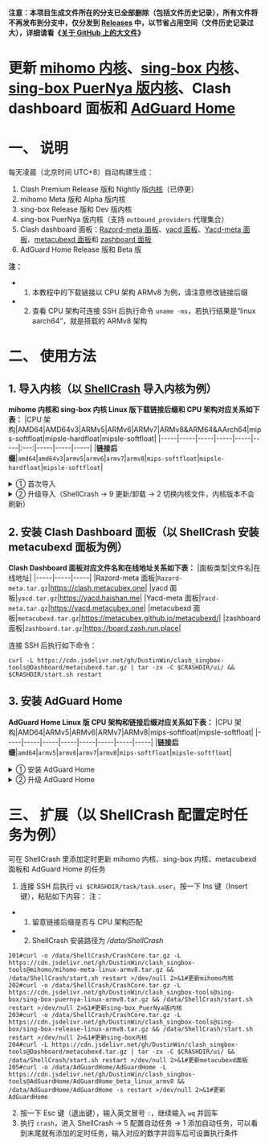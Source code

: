 **注意：本项目生成文件所在的分支已全部删除（包括文件历史记录），所有文件将不再发布到分支中，仅分发到 [Releases](https://github.com/DustinWin/clash_singbox-tools/releases) 中，以节省占用空间（文件历史记录过大），详细请看《[关于 GitHub 上的大文件](https://docs.github.com/zh/repositories/working-with-files/managing-large-files/about-large-files-on-github)》**

# 更新 [mihomo 内核](https://github.com/MetaCubeX/mihomo)、[sing-box 内核](https://github.com/SagerNet/sing-box)、[sing-box PuerNya 版内核](https://github.com/PuerNya/sing-box/tree/building)、Clash dashboard 面板和 [AdGuard Home](https://github.com/AdguardTeam/AdGuardHome)
# 一、 说明
每天凌晨（北京时间 UTC+8）自动构建生成：
1. Clash Premium Release 版和 Nightly 版[内核](https://github.com/DustinWin/clash_singbox-tools/releases/tag/Clash-Premium)（已停更）
2. mihomo Meta 版和 Alpha 版内核
3. sing-box Release 版和 Dev 版内核
4. sing-box PuerNya 版内核（支持 `outbound_providers` 代理集合）
5. Clash dashboard 面板：[Razord-meta 面板](https://github.com/MetaCubeX/Razord-meta)、[yacd 面板](https://github.com/haishanh/yacd)、[Yacd-meta 面板](https://github.com/MetaCubeX/Yacd-meta)、[metacubexd 面板](https://github.com/MetaCubeX/metacubexd)和 [zashboard 面板](https://github.com/Zephyruso/zashboard)
6. AdGuard Home Release 版和 Beta 版

**注：**
- 1. 本教程中的下载链接以 CPU 架构 ARMv8 为例，请注意修改链接后缀
- 2. 查看 CPU 架构可连接 SSH 后执行命令 `uname -ms`，若执行结果是“linux aarch64”，就是搭载的 ARMv8 架构

# 二、 使用方法
## 1. 导入内核（以 [ShellCrash](https://github.com/juewuy/ShellCrash) 导入内核为例）
**mihomo 内核和 sing-box 内核 Linux 版下载链接后缀和 CPU 架构对应关系如下表：**
|CPU 架构|AMD64|AMD64v3|ARMv5|ARMv6|ARMv7|ARMv8&ARM64&AArch64|mips-softfloat|mipsle-hardfloat|mipsle-softfloat|
|-----|-----|-----|-----|-----|-----|:---:|-----|-----|-----|
|**链接后缀**|`amd64`|`amd64v3`|`armv5`|`armv6`|`armv7`|`armv8`|`mips-softfloat`|`mipsle-hardfloat`|`mipsle-softfloat`|

<details>
<summary>① 首次导入</summary>

连接 SSH 后执行如下命令：
```
# mihomo 内核 Meta 版
curl -L https://cdn.jsdelivr.net/gh/DustinWin/clash_singbox-tools@mihomo/mihomo-meta-linux-armv8.tar.gz | tar -zx -C /tmp/ && crash
# mihomo 内核 Alpha 版
curl -L https://cdn.jsdelivr.net/gh/DustinWin/clash_singbox-tools@mihomo/mihomo-alpha-linux-armv8.tar.gz | tar -zx -C /tmp/ && crash
# sing-box 内核 PuerNya 版
curl -L https://cdn.jsdelivr.net/gh/DustinWin/clash_singbox-tools@sing-box/sing-box-puernya-linux-armv8.tar.gz | tar -zx -C /tmp/ && crash
# sing-box 内核 Release 版
curl -L https://cdn.jsdelivr.net/gh/DustinWin/clash_singbox-tools@sing-box/sing-box-release-linux-armv8.tar.gz | tar -zx -C /tmp/ && crash
# sing-box 内核 Dev 版
curl -L https://cdn.jsdelivr.net/gh/DustinWin/clash_singbox-tools@sing-box/sing-box-dev-linux-armv8.tar.gz | tar -zx -C /tmp/ && crash
```
此时脚本会自动“发现可用的内核文件”，选择 1 加载，后选择对应的内核  
</details>
<details>
<summary>② 升级导入（ShellCrash -> 9 更新/卸载 -> 2 切换内核文件，内核版本不会刷新）</summary>

连接 SSH 后执行如下命令：
```
# mihomo 内核 Meta 版
curl -o $CRASHDIR/CrashCore.tar.gz -L https://cdn.jsdelivr.net/gh/DustinWin/clash_singbox-tools@mihomo/mihomo-meta-linux-armv8.tar.gz && $CRASHDIR/start.sh restart
# mihomo 内核 Alpha 版
curl -o $CRASHDIR/CrashCore.tar.gz -L https://cdn.jsdelivr.net/gh/DustinWin/clash_singbox-tools@mihomo/mihomo-alpha-linux-armv8.tar.gz && $CRASHDIR/start.sh restart
# sing-box 内核 PuerNya 版
curl -o $CRASHDIR/CrashCore.tar.gz -L https://cdn.jsdelivr.net/gh/DustinWin/clash_singbox-tools@sing-box/sing-box-puernya-linux-armv8.tar.gz && $CRASHDIR/start.sh restart
# sing-box 内核 Release 版
curl -o $CRASHDIR/CrashCore.tar.gz -L https://cdn.jsdelivr.net/gh/DustinWin/clash_singbox-tools/@sing-box/sing-box-release-linux-armv8.tar.gz && $CRASHDIR/start.sh restart
# sing-box 内核 Dev 版
curl -o $CRASHDIR/CrashCore.tar.gz -L https://cdn.jsdelivr.net/gh/DustinWin/clash_singbox-tools@sing-box/sing-box-dev-linux-armv8.tar.gz && $CRASHDIR/start.sh restart
```
</details>

## 2. 安装 Clash Dashboard 面板（以 ShellCrash 安装 metacubexd 面板为例）
**Clash Dashboard 面板对应文件名和在线地址关系如下表：**
|面板类型|文件名|在线地址|
|-----|-----|-----|
|Razord-meta 面板|`Razord-meta.tar.gz`|<https://clash.metacubex.one>|
|yacd 面板|`yacd.tar.gz`|<https://yacd.haishan.me>|
|Yacd-meta 面板|`Yacd-meta.tar.gz`|<https://yacd.metacubex.one>|
|metacubexd 面板|`metacubexd.tar.gz`|<https://metacubex.github.io/metacubexd/>|
|zashboard 面板|`zashboard.tar.gz`|<https://board.zash.run.place>|

连接 SSH 后执行如下命令：
```
curl -L https://cdn.jsdelivr.net/gh/DustinWin/clash_singbox-tools@Dashboard/metacubexd.tar.gz | tar -zx -C $CRASHDIR/ui/ && $CRASHDIR/start.sh restart
```
## 3. 安装 AdGuard Home
**AdGuard Home Linux 版 CPU 架构和链接后缀对应关系如下表：**
|CPU 架构|AMD64|ARMv5|ARMv6|ARMv7|ARMv8|mips-softfloat|mipsle-softfloat|
|-----|-----|-----|-----|-----|-----|-----|-----|
|**链接后缀**|`amd64`|`armv5`|`armv6`|`armv7`|`armv8`|`mips-softfloat`|`mipsle-softfloat`|

<details>
<summary>① 安装 AdGuard Home</summary>

连接 SSH 后执行如下命令：
```
mkdir -p /data/AdGuardHome
# AdGuard Home Release 版
curl -o /data/AdGuardHome/AdGuardHome -L https://cdn.jsdelivr.net/gh/DustinWin/clash_singbox-tools@AdGuardHome/AdGuardHome_release_linux_armv8
# AdGuard Home Beta 版
curl -o /data/AdGuardHome/AdGuardHome -L https://cdn.jsdelivr.net/gh/DustinWin/clash_singbox-tools@AdGuardHome/AdGuardHome_beta_linux_armv8
chmod +x /data/AdGuardHome/AdGuardHome
/data/AdGuardHome/AdGuardHome -s install
/data/AdGuardHome/AdGuardHome -s start
```
</details>
<details>
<summary>② 升级 AdGuard Home</summary>

连接 SSH 后执行如下命令：
```
# AdGuard Home Release 版
curl -o /data/AdGuardHome/AdGuardHome -L https://ghp.ci/https://github.com/DustinWin/clash_singbox-tools/releases/download/AdGuardHome/AdGuardHome_release_linux_armv8
# AdGuard Home Beta 版
curl -o /data/AdGuardHome/AdGuardHome -L https://ghp.ci/https://github.com/DustinWin/clash_singbox-tools/releases/download/AdGuardHome/AdGuardHome_beta_linux_armv8
/data/AdGuardHome/AdGuardHome -s restart
```
</details>

# 三、 扩展（以 ShellCrash 配置定时任务为例）
可在 ShellCrash 里添加定时更新 mihomo 内核、sing-box 内核、metacubexd 面板和 AdGuard Home 的任务
1. 连接 SSH 后执行 `vi $CRASHDIR/task/task.user`，按一下 Ins 键（Insert 键），粘贴如下内容：
注：
- 1. 留意链接后缀是否与 CPU 架构匹配
- 2. ShellCrash 安装路径为 */data/ShellCrash*

```
201#curl -o /data/ShellCrash/CrashCore.tar.gz -L https://cdn.jsdelivr.net/gh/DustinWin/clash_singbox-tools@mihomo/mihomo-meta-linux-armv8.tar.gz && /data/ShellCrash/start.sh restart >/dev/null 2>&1#更新mihomo内核
202#curl -o /data/ShellCrash/CrashCore.tar.gz -L https://cdn.jsdelivr.net/gh/DustinWin/clash_singbox-tools@sing-box/sing-box-puernya-linux-armv8.tar.gz && /data/ShellCrash/start.sh restart >/dev/null 2>&1#更新sing-box_PuerNya版内核
203#curl -o /data/ShellCrash/CrashCore.tar.gz -L https://cdn.jsdelivr.net/gh/DustinWin/clash_singbox-tools@sing-box/sing-box-release-linux-armv8.tar.gz && /data/ShellCrash/start.sh restart >/dev/null 2>&1#更新sing-box内核
204#curl -L https://cdn.jsdelivr.net/gh/DustinWin/clash_singbox-tools@Dashboard/metacubexd.tar.gz | tar -zx -C $CRASHDIR/ui/ && /data/ShellCrash/start.sh restart >/dev/null 2>&1#更新metacubexd面板
205#curl -o /data/AdGuardHome/AdGuardHome -L https://cdn.jsdelivr.net/gh/DustinWin/clash_singbox-tools@AdGuardHome/AdGuardHome_beta_linux_armv8 && /data/AdGuardHome/AdGuardHome -s restart >/dev/null 2>&1#更新AdGuardHome
```
2. 按一下 Esc 键（退出键），输入英文冒号 `:`，继续输入 `wq` 并回车
3. 执行 `crash`，进入 ShellCrash -> 5 配置自动任务 -> 1 添加自动任务，可以看到末尾就有添加的定时任务，输入对应的数字并回车后可设置执行条件
